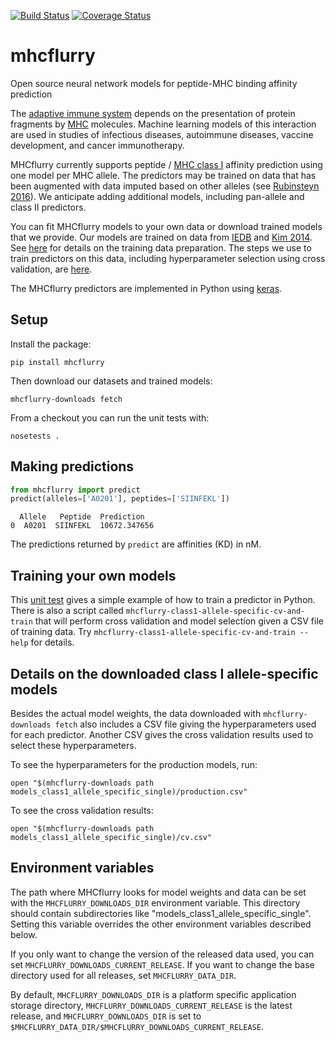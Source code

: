 [![Build Status](https://travis-ci.org/hammerlab/mhcflurry.svg?branch=master)](https://travis-ci.org/hammerlab/mhcflurry) [![Coverage Status](https://coveralls.io/repos/github/hammerlab/mhcflurry/badge.svg?branch=master)](https://coveralls.io/github/hammerlab/mhcflurry?branch=master)

# mhcflurry
Open source neural network models for peptide-MHC binding affinity prediction

The [adaptive immune system](https://en.wikipedia.org/wiki/Adaptive_immune_system) depends on the presentation of protein fragments by [MHC](https://en.wikipedia.org/wiki/Major_histocompatibility_complex) molecules. Machine learning models of this interaction are used in studies of infectious diseases, autoimmune diseases, vaccine development, and cancer immunotherapy.

MHCflurry currently supports peptide / [MHC class I](https://en.wikipedia.org/wiki/MHC_class_I) affinity prediction using one model per MHC allele. The predictors may be trained on data that has been augmented with data imputed based on other alleles (see [Rubinsteyn 2016](http://biorxiv.org/content/early/2016/06/07/054775)). We anticipate adding additional models, including pan-allele and class II predictors.

You can fit MHCflurry models to your own data or download trained models that we provide. Our models are trained on data from [IEDB](http://www.iedb.org/home_v3.php) and [Kim 2014](http://bmcbioinformatics.biomedcentral.com/articles/10.1186/1471-2105-15-241). See [here](https://github.com/hammerlab/mhcflurry/tree/master/downloads-generation/data_combined_iedb_kim2014) for details on the training data preparation. The steps we use to train predictors on this data, including hyperparameter selection using cross validation, are [here](https://github.com/hammerlab/mhcflurry/tree/master/downloads-generation/models_class1_allele_specific_single).

The MHCflurry predictors are implemented in Python using [keras](https://keras.io).

## Setup

Install the package:

```
pip install mhcflurry
```

Then download our datasets and trained models:

```
mhcflurry-downloads fetch
```

From a checkout you can run the unit tests with:

```
nosetests .
```

## Making predictions

```python
from mhcflurry import predict
predict(alleles=['A0201'], peptides=['SIINFEKL'])
```

```
  Allele   Peptide  Prediction
0  A0201  SIINFEKL  10672.347656
```

The predictions returned by `predict` are affinities (KD) in nM.

## Training your own models

This [unit test](https://github.com/hammerlab/mhcflurry/blob/master/test/test_class1_binding_predictor_A0205.py) gives a simple example of how to train a predictor in Python. There is also a script called `mhcflurry-class1-allele-specific-cv-and-train` that will perform cross validation and model selection given a CSV file of training data. Try `mhcflurry-class1-allele-specific-cv-and-train --help` for details.

## Details on the downloaded class I allele-specific models

Besides the actual model weights, the data downloaded with `mhcflurry-downloads fetch` also includes a CSV file giving the hyperparameters used for each predictor. Another CSV gives the cross validation results used to select these hyperparameters.

To see the hyperparameters for the production models, run:

```
open "$(mhcflurry-downloads path models_class1_allele_specific_single)/production.csv"
```

To see the cross validation results:

```
open "$(mhcflurry-downloads path models_class1_allele_specific_single)/cv.csv"
```

## Environment variables

The path where MHCflurry looks for model weights and data can be set with the `MHCFLURRY_DOWNLOADS_DIR` environment variable. This directory should contain subdirectories like "models_class1_allele_specific_single". Setting this variable overrides the other environment variables described below.

If you only want to change the version of the released data used, you can set `MHCFLURRY_DOWNLOADS_CURRENT_RELEASE`. If you want to change the base directory used for all releases, set `MHCFLURRY_DATA_DIR`.

By default, `MHCFLURRY_DOWNLOADS_DIR` is a platform specific application storage directory, `MHCFLURRY_DOWNLOADS_CURRENT_RELEASE` is the latest release, and `MHCFLURRY_DOWNLOADS_DIR` is set to `$MHCFLURRY_DATA_DIR/$MHCFLURRY_DOWNLOADS_CURRENT_RELEASE`.
